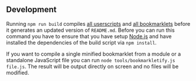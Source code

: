 ## Development

Running `npm run build` compiles [all userscripts](src/userscripts/) and [all bookmarklets](src/bookmarklets/) before it generates an updated version of `README.md`. Before you can run this command you have to ensure that you have setup [Node.js](https://nodejs.org/) and have installed the dependencies of the build script via `npm install`.

If you want to compile a single minified bookmarklet from a module or a standalone JavaScript file you can run `node tools/bookmarkletify.js file.js`. The result will be output directly on screen and no files will be modified.
